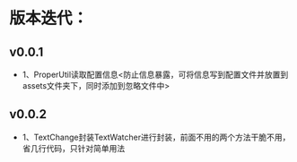 # 版本迭代：

## v0.0.1
* 1、ProperUtil读取配置信息<防止信息暴露，可将信息写到配置文件并放置到assets文件夹下，同时添加到忽略文件中>

## v0.0.2
* 1、TextChange封装TextWatcher进行封装，前面不用的两个方法干脆不用，省几行代码，只针对简单用法




